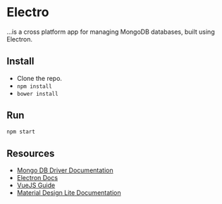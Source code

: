 # Electro
...is a cross platform app for managing MongoDB databases, built using Electron.

## Install
- Clone the repo. 
- `npm install`
- `bower install`

## Run
```bash
npm start
```
## Resources
- [Mongo DB Driver Documentation](http://mongodb.github.io/node-mongodb-native/2.0/)  
- [Electron Docs](https://github.com/atom/electron/tree/master/docs) 
- [VueJS Guide](http://vuejs.org/guide) 
- [Material Design Lite Documentation](http://www.getmdl.io/) 
    
